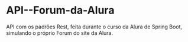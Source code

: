 # API--Forum-da-Alura
API com os padrões Rest, feita durante o curso da Alura de Spring Boot, simulando o próprio Forum do site da Alura.
